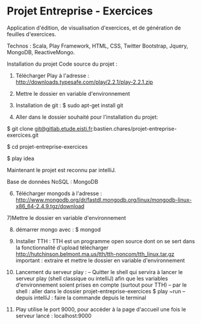 # Projet Entreprise - Exercices

Application d'édition, de visualisation d'exercices, et de génération de feuilles d'exercices.

Technos : Scala, Play Framework, HTML, CSS, Twitter Bootstrap, Jquery, MongoDB, ReactiveMongo.

Installation du projet
Code source du projet :

1) Télécharger Play à l'adresse :
http://downloads.typesafe.com/play/2.2.1/play-2.2.1.zip

2) Mettre le dossier en variable d'environnement

3) Installation de git :
$ sudo apt-get install git

5) Aller dans le dossier souhaité pour l'installation du projet:

$ git clone git@gitlab.etude.eisti.fr:bastien.chares/projet-entreprise-exercices.git

$ cd projet-entreprise-exercices

$ play idea

Maintenant le projet est reconnu par intelliJ.

Base de données NoSQL : MongoDB

6) Télécharger mongods à l'adresse :
http://www.mongodb.org/dr/fastdl.mongodb.org/linux/mongodb-linux-x86_64-2.4.9.tgz/download

7)Mettre le dossier en variable d'environnement

8) démarrer mongo avec :
$ mongod

9) Installer TTH :
TTH est un programme open source dont on se sert dans la fonctionnalité d'upload
télécharger  http://hutchinson.belmont.ma.us/tth/tth-noncom/tth_linux.tar.gz
important : extraire et mettre le dossier en variable d'environnement

10) Lancement du serveur play :
– Quitter le shell qui servira à lancer le serveur play (shell classique ou intelliJ) afin que
les variables d'environnement soient prises en compte (surtout pour TTH)
– par le shell : aller dans le dossier projet-entreprise-exercices
$ play ~run
– depuis intelliJ : faire la commande depuis le terminal

11) Play utilise le port 9000, pour accéder à la page d'accueil une fois le serveur lancé :
localhost:9000
